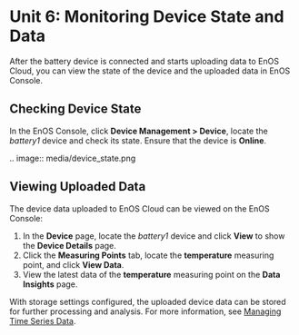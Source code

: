 #  Unit 6: Monitoring Device State and Data

After the battery device is connected and starts uploading data to EnOS Cloud, you can view the state of the device and the uploaded data in EnOS Console.

## Checking Device State

In the EnOS Console, click **Device Management > Device**, locate the *battery1* device and check its state. Ensure that the device is **Online**.

.. image:: media/device_state.png

## Viewing Uploaded Data

The device data uploaded to EnOS Cloud can be viewed on the EnOS Console:  

1. In the **Device** page, locate the *battery1* device and click **View** to show the **Device Details** page.
2. Click the **Measuring Points** tab, locate the **temperature** measuring point, and click **View Data**.
3. View the latest data of the **temperature** measuring point on the **Data Insights** page.

With storage settings configured, the uploaded device data can be stored for further processing and analysis. For more information, see [Managing Time Series Data](/docs/data-asset/en/2.0.9/howto/storage/index.html).
